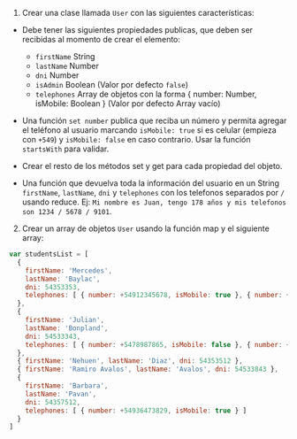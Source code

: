 1. Crear una clase llamada `User` con las siguientes características:

- Debe tener las siguientes propiedades publicas, que deben ser recibidas al momento de crear el elemento: 
  * `firstName` String
  * `lastName` Number
  * `dni` Number
  * `isAdmin` Boolean (Valor por defecto `false`)
  * `telephones` Array de objetos con la forma { number: Number, isMobile: Boolean } (Valor por defecto Array vacío)

- Una función `set number` publica que reciba un número y permita agregar el teléfono al usuario marcando `isMobile: true` si es celular (empieza con `+549`) y `isMobile: false` en caso contrario. Usar la función `startsWith` para validar.

- Crear el resto de los métodos set y get para cada propiedad del objeto.

- Una función que devuelva toda la información del usuario en un String `firstName`, `lastName`, `dni` y `telephones` con los telefonos separados por ` / ` usando reduce. Ej: `Mi nombre es Juan, tengo 178 años y mis telefonos son 1234 / 5678 / 9101`.

2. Crear un array de objetos `User` usando la función map y el siguiente array:

```js
var studentsList = [
  {
    firstName: 'Mercedes',
    lastName: 'Baylac',
    dni: 54353353,
    telephones: [ { number: +54912345678, isMobile: true }, { number: +54987654321, isMobile: true } ]
  },
  {
    firstName: 'Julian',
    lastName: 'Bonpland',
    dni: 54533343,
    telephones: [ { number: +5478987865, isMobile: false }, { number: +54987654321, isMobile: true } ]
  },
  { firstName: 'Nehuen', lastName: 'Diaz', dni: 54353512 },
  { firstName: 'Ramiro Avalos', lastName: 'Avalos', dni: 54533843 },
  {
    firstName: 'Barbara',
    lastName: 'Pavan',
    dni: 54357512,
    telephones: [ { number: +54936473829, isMobile: true } ]
  }
]
```